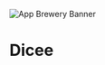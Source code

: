 ![App Brewery Banner](https://img.wattpad.com/5e8473b39c526015ac6fc6d3fe57cc477c95655d/68747470733a2f2f73332e616d617a6f6e6177732e636f6d2f776174747061642d6d656469612d736572766963652f53746f7279496d6167652f7568496a3165393051344b736f513d3d2d31342e313438386261653533323830616238343432343734303833373432302e676966)


# Dicee 

